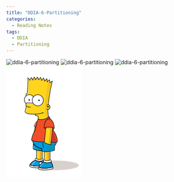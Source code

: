 ```yaml
---
title: "DDIA-6-Partitioning"
categories:
  - Reading Notes
tags:
  - DDIA
  - Partitioning
---
```

![ddia-6-partitioning](/assets/images/reading-notes/DDIA/6/Designing-Data-Intensive-Applications-6-Partioning.png)
![ddia-6-partitioning](/assets/images/reading-notes/DDIA/6/Designing-Data-Intensive-Applications-6-Partioning-a.png)
![ddia-6-partitioning](/assets/images/reading-notes/DDIA/6/Designing-Data-Intensive-Applications-6-Partioning-b.png)
![ddia-6-partitioning](/assets/images/reading-notes/DDIA/6/bart-test.png)